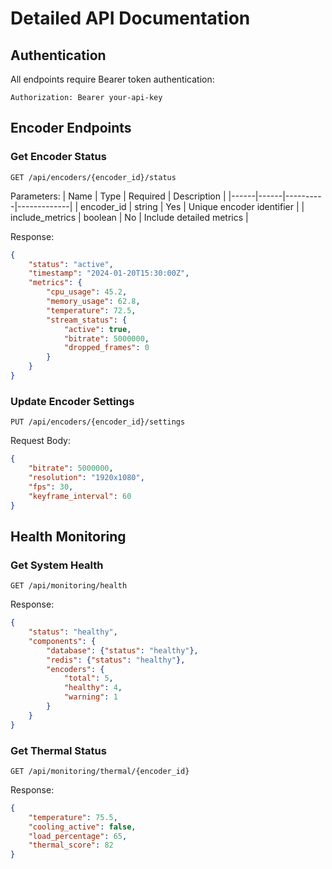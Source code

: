 # Detailed API Documentation

## Authentication
All endpoints require Bearer token authentication:
```http
Authorization: Bearer your-api-key
```

## Encoder Endpoints

### Get Encoder Status
```http
GET /api/encoders/{encoder_id}/status
```

Parameters:
| Name | Type | Required | Description |
|------|------|----------|-------------|
| encoder_id | string | Yes | Unique encoder identifier |
| include_metrics | boolean | No | Include detailed metrics |

Response:
```json
{
    "status": "active",
    "timestamp": "2024-01-20T15:30:00Z",
    "metrics": {
        "cpu_usage": 45.2,
        "memory_usage": 62.8,
        "temperature": 72.5,
        "stream_status": {
            "active": true,
            "bitrate": 5000000,
            "dropped_frames": 0
        }
    }
}
```

### Update Encoder Settings
```http
PUT /api/encoders/{encoder_id}/settings
```

Request Body:
```json
{
    "bitrate": 5000000,
    "resolution": "1920x1080",
    "fps": 30,
    "keyframe_interval": 60
}
```

## Health Monitoring

### Get System Health
```http
GET /api/monitoring/health
```

Response:
```json
{
    "status": "healthy",
    "components": {
        "database": {"status": "healthy"},
        "redis": {"status": "healthy"},
        "encoders": {
            "total": 5,
            "healthy": 4,
            "warning": 1
        }
    }
}
```

### Get Thermal Status
```http
GET /api/monitoring/thermal/{encoder_id}
```

Response:
```json
{
    "temperature": 75.5,
    "cooling_active": false,
    "load_percentage": 65,
    "thermal_score": 82
}
``` 